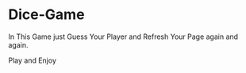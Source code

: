 # Dice-Game

In This Game just Guess Your Player and Refresh Your Page again and again.

Play and Enjoy
